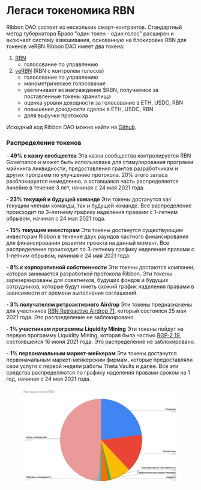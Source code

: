 # Легаси токеномика RBN

Ribbon DAO состоит из нескольких смарт-контрактов. Стандартный метод губернатора Браво "один токен - один голос" расширен и включает систему взвешивания, основанную на блокировке RBN для токенов veRBN.Ribbon DAO имеет два токена:

1. [RBN](https://www.coingecko.com/en/coins/ribbon-finance)​
   * голосование по управлению
2. ​[veRBN](https://etherscan.io/address/0x19854C9A5fFa8116f48f984bDF946fB9CEa9B5f7) (RBN с контролем голосов)
   * голосование по управлению
   * манометрическое голосование
   * увеличивает вознаграждение $RBN, получаемое за поставленные токены хранилища
   * оценка уровня доходности за голосование в ETH, USDC, RBN
   * повышение доходности сделок в ETH, USDC, RBN
   * доля выручки протокола

Исходный код Ribbon DAO можно найти на [Github](https://github.com/ribbon-finance/governance/tree/main/contracts).

### Распределение токенов <a href="#token-distribution" id="token-distribution"></a>

\- **49% в казну сообщества** Эта казна сообщества контролируется RBN Governance и может быть использована для стимулирования программ майнинга ликвидности, предоставления грантов разработчикам и других программ по улучшению протокола. 20% этого запаса разблокируется немедленно, а оставшаяся часть распределяется линейно в течение 3 лет, начиная с 24 мая 2021 года.

**- 23% текущей и будущей команде** Эти токены достанутся как текущим членам команды, так и будущей команде. Все распределение происходит по 3-летнему графику наделения правами с 1-летним обрывом, начиная с 24 мая 2021 года.

**- 15% текущим инвесторам** Эти токены достанутся существующим инвесторам Ribbon в течение двух раундов частного финансирования для финансирования развития проекта на данный момент. Все распределение происходит по 3-летнему графику наделения правами с 1-летним обрывом, начиная с 24 мая 2021 года.

**- 8% к корпоративной собственности** Эти токены достаются компании, которая занимается разработкой протокола Ribbon. Эти токены зарезервированы для советников, будущих фондов и будущих сотрудников, которые будут иметь схожий график наделения правами в зависимости от времени выполнения соглашений.

**-  3% получателям ретроактивного Airdrop** Эти токены предназначены для участников [RBN Retroactive Airdrop 71](https://ribbonfinance.medium.com/rbn-airdrop-distribution-70b6cb0b870c), который состоялся 25 мая 2021 года. Это распределение не заблокировано.

**- 1% участникам программы Liquidity Mining** Эти токены пойдут на первую программу Liquidity Mining, которая была частью [RGP-2 19](https://ribbonfinance.medium.com/rgp-2-liquidity-mining-program-cc81f0b7a270), состоявшейся 16 июня 2021 года. Это распределение не заблокировано.

**- 1% первоначальным маркет-мейкерам** Эти токены достанутся первоначальным маркет-мейкерским фирмам, которые предоставляли свои услуги с первой недели работы Theta Vaults и далее. Все эти средства распределяются по графику наделения правами сроком на 1 год, начиная с 24 мая 2021 года.

<figure><img src="../../.gitbook/assets/Picture 7.png" alt=""><figcaption></figcaption></figure>
